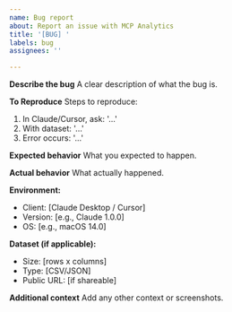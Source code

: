 ```yaml
---
name: Bug report
about: Report an issue with MCP Analytics
title: '[BUG] '
labels: bug
assignees: ''

---
```


**Describe the bug**
A clear description of what the bug is.

**To Reproduce**
Steps to reproduce:
1. In Claude/Cursor, ask: '...'
2. With dataset: '...'
3. Error occurs: '...'

**Expected behavior**
What you expected to happen.

**Actual behavior**
What actually happened.

**Environment:**
- Client: [Claude Desktop / Cursor]
- Version: [e.g., Claude 1.0.0]
- OS: [e.g., macOS 14.0]

**Dataset (if applicable):**
- Size: [rows x columns]
- Type: [CSV/JSON]
- Public URL: [if shareable]

**Additional context**
Add any other context or screenshots.